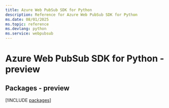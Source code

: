 ```yaml
---
title: Azure Web PubSub SDK for Python
description: Reference for Azure Web PubSub SDK for Python
ms.date: 08/01/2025
ms.topic: reference
ms.devlang: python
ms.service: webpubsub
---
```

# Azure Web PubSub SDK for Python - preview
## Packages - preview
[!INCLUDE [packages](web-pubsub-index.md)]